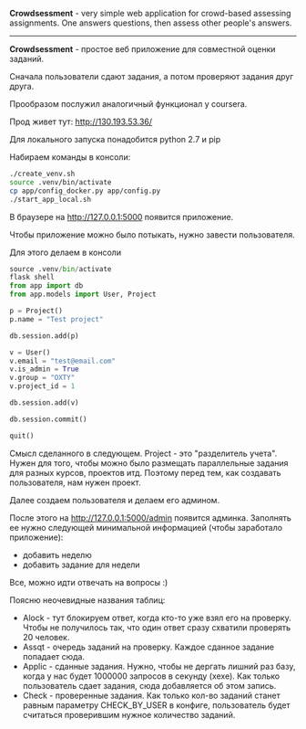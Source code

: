 **Crowdsessment** - very simple web application for crowd-based assessing assignments.
One answers questions, then assess other people's answers.

---

**Crowdsessment** - простое веб приложение для совместной оценки заданий.

Сначала пользователи сдают задания, а потом проверяют задания друг друга.

Прообразом послужил аналогичный функционал у coursera.

Прод живет тут: http://130.193.53.36/

Для локального запуска понадобится python 2.7 и pip

Набираем команды в консоли:

```bash
./create_venv.sh
source .venv/bin/activate
cp app/config_docker.py app/config.py
./start_app_local.sh
```

В браузере на http://127.0.0.1:5000 появится приложение.

Чтобы приложение можно было потыкать, нужно завести пользователя. 

Для этого делаем в консоли

```python
source .venv/bin/activate
flask shell
from app import db
from app.models import User, Project

p = Project()
p.name = "Test project"

db.session.add(p)

v = User()
v.email = "test@email.com"
v.is_admin = True
v.group = "OXTY"
v.project_id = 1

db.session.add(v)

db.session.commit()

quit()

```

Смысл сделанного в следующем.
Project - это "разделитель учета". Нужен для того, чтобы можно было размещать параллельные задания для разных курсов, проектов итд.
Поэтому перед тем, как создавать пользователя, нам нужен проект.

Далее создаем пользователя и делаем его админом.

После этого на http://127.0.0.1:5000/admin появится админка. Заполнять ее нужно следующей минимальной информацией (чтобы заработало приложение):
- добавить неделю
- добавить задание для недели

Все, можно идти отвечать на вопросы :)

Поясню неочевидные названия таблиц:

* Alock - тут блокируем ответ, когда кто-то уже взял его на проверку. Чтобы не получилось так, что один ответ сразу схватили проверять 20 человек.
* Assqt - очередь заданий на проверку. Каждое сданное задание попадает сюда.
* Applic - сданные задания. Нужно, чтобы не дергать лишний раз базу, когда у нас будет 1000000 запросов в секунду (хехе). Как только пользователь сдает задания, сюда добавляется об этом запись.
* Check - проверенные задания. Как только кол-во заданий станет равным параметру CHECK_BY_USER в конфиге, пользователь будет считаться проверившим нужное количество заданий.